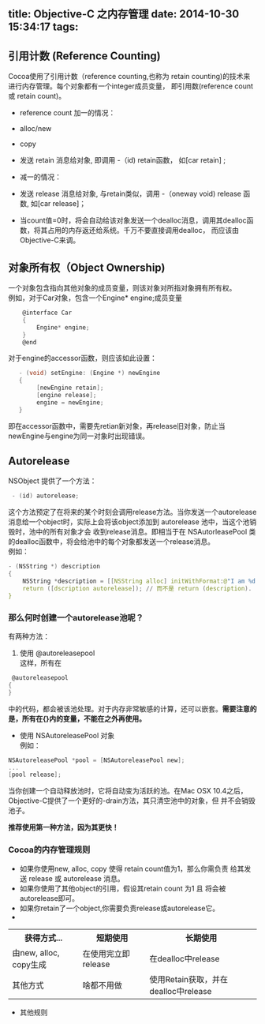 title: Objective-C 之内存管理
date: 2014-10-30 15:34:17
tags:
---
## 引用计数 (Reference Counting)
Cocoa使用了引用计数（reference counting,也称为 retain counting)的技术来进行内存管理。每个对象都有一个integer成员变量，
即引用数(reference count 或 retain count)。

* reference count 加一的情况：
 * alloc/new
 * copy
 * 发送 retain 消息给对象, 即调用 -（id) retain函数， 如[car retain] ;


* 减一的情况：
 * 发送 release 消息给对象, 与retain类似，调用 -（oneway void) release 函数, 如[car release]；
 

* 当count值=0时，将会自动给该对象发送一个dealloc消息，调用其dealloc函数，将其占用的内存返还给系统。千万不要直接调用dealloc，
而应该由Objective-C来调。
 
## 对象所有权（Object Ownership) 
一个对象包含指向其他对象的成员变量，则该对象对所指对象拥有所有权。    
例如，对于Car对象，包含一个Engine* engine;成员变量

```C
    @interface Car
    {
        Engine* engine;
    }
    @end
```
对于engine的accessor函数，则应该如此设置：

```c
   - (void) setEngine: (Engine *) newEngine
   {
        [newEngine retain];
        [engine release];
        engine = newEngine;
   }
```
 即在accessor函数中，需要先retian新对象，再release旧对象，防止当newEngine与engine为同一对象时出现错误。
 
## Autorelease
NSObject 提供了一个方法：

```c
 - (id) autorelease;
```
这个方法预定了在将来的某个时刻会调用release方法。当你发送一个autorelease消息给一个object时，实际上会将该object添加到 autorelease 池中，当这个池销毁时，池中的所有对象才会
收到release消息。即相当于在 NSAutorleasePool 类的dealloc函数中，将会给池中的每个对象都发送一个release消息。  
例如：

```c
- (NSString *) description
{
    NSString *description = [[NSString alloc] initWithFormat:@"I am %d years old", 4];
    return ([dscription autorelease]); // 而不是 return (description).
}
```
### 那么何时创建一个autorelease池呢？     
有两种方法：

1. 使用 @autoreleasepool   
  这样，所有在
```c
 @autoreleasepool
{     
}
```
  中的代码，都会被该池处理。对于内存非常敏感的计算，还可以嵌套。**需要注意的是，所有在{}内的变量，不能在之外再使用。**
* 使用 NSAutoreleasePool 对象    
例如：   
```c
NSAutoreleasePool *pool = [NSAutoreleasePool new];
...
[pool release];
```
当你创建一个自动释放池时，它将自动变为活跃的池。在Mac OSX 10.4之后，Objective-C提供了一个更好的-drain方法，其只清空池中的对象，但
并不会销毁池子。

**推荐使用第一种方法，因为其更快！**

### Cocoa的内存管理规则
* 如果你使用new, alloc, copy 使得 retain count值为1，那么你需负责
给其发送 release 或 autorelease 消息。
* 如果你使用了其他object的引用，假设其retain count 为1 且 将会被
autorelease即可。
* 如果你retain了一个object,你需要负责release或autorelease它。
* 
<table>
    <tr>
        <th>获得方式...</th>
        <th> 短期使用 </th>
        <th> 长期使用 </th>
    </tr>
    <tr>
        <td>由new, alloc, copy生成 </td>
        <td> 在使用完立即release   </td>
        <td> 在dealloc中release   </td>
    </tr>
     <tr>
        <td>其他方式</td>
        <td> 啥都不用做 </td>
        <td> 使用Retain获取，并在dealloc中release </td>
    </tr>
</table>

* 其他规则
